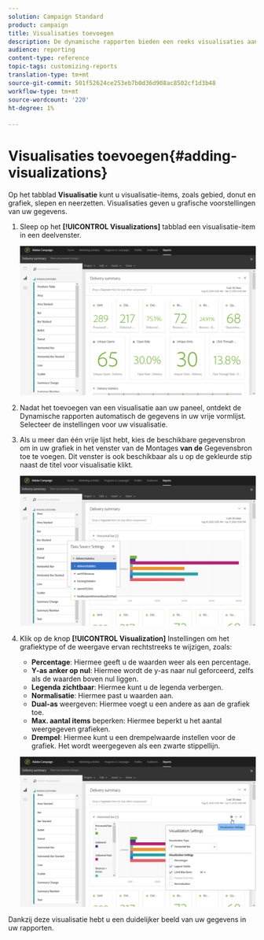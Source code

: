 ```yaml
---
solution: Campaign Standard
product: campaign
title: Visualisaties toevoegen
description: De dynamische rapporten bieden een reeks visualisaties aan om een grafische vertegenwoordiging aan uw rapport toe te voegen.
audience: reporting
content-type: reference
topic-tags: customizing-reports
translation-type: tm+mt
source-git-commit: 501f52624ce253eb7b0d36d908ac8502cf1d3b48
workflow-type: tm+mt
source-wordcount: '220'
ht-degree: 1%

---
```



# Visualisaties toevoegen{#adding-visualizations}

Op het tabblad **Visualisatie** kunt u visualisatie-items, zoals gebied, donut en grafiek, slepen en neerzetten. Visualisaties geven u grafische voorstellingen van uw gegevens.

1. Sleep op het **[!UICONTROL Visualizations]** tabblad een visualisatie-item in een deelvenster.

   ![](assets/dynamic_report_visualization_1.png)

1. Nadat het toevoegen van een visualisatie aan uw paneel, ontdekt de Dynamische rapporten automatisch de gegevens in uw vrije vormlijst. Selecteer de instellingen voor uw visualisatie.
1. Als u meer dan één vrije lijst hebt, kies de beschikbare gegevensbron om in uw grafiek in het venster van de Montages **van de** Gegevensbron toe te voegen. Dit venster is ook beschikbaar als u op de gekleurde stip naast de titel voor visualisatie klikt.

   ![](assets/dynamic_report_visualization_2.png)

1. Klik op de knop **[!UICONTROL Visualization]** Instellingen om het grafiektype of de weergave ervan rechtstreeks te wijzigen, zoals:

   * **Percentage**: Hiermee geeft u de waarden weer als een percentage.
   * **Y-as anker op nul**: Hiermee wordt de y-as naar nul geforceerd, zelfs als de waarden boven nul liggen.
   * **Legenda zichtbaar**: Hiermee kunt u de legenda verbergen.
   * **Normalisatie**: Hiermee past u waarden aan.
   * **Dual-as** weergeven: Hiermee voegt u een andere as aan de grafiek toe.
   * **Max. aantal items** beperken: Hiermee beperkt u het aantal weergegeven grafieken.
   * **Drempel**: Hiermee kunt u een drempelwaarde instellen voor de grafiek. Het wordt weergegeven als een zwarte stippellijn.

   ![](assets/dynamic_report_visualization_3.png)

Dankzij deze visualisatie hebt u een duidelijker beeld van uw gegevens in uw rapporten.
